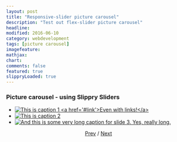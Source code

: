 ```yaml
---
layout: post
title: "Responsive-slider picture carousel"
description: "Test out flex-slider picture carousel"
headline: 
modified: 2016-06-10
category: webdevelopment
tags: [picture carousel]
imagefeature: 
mathjax: 
chart: 
comments: false
featured: true
slippryLoaded: true
---
```

<style>

body{
background-image: url('{{ site.url }}/images/orient1.png'); 
background-repeat:repeat;  
}

</style>
  
### Picture  carousel -  using Slippry Sliders   

<section class="demo_wrapper">


<ul id="demo1">
	<li><a href="#slide1">
	    <img src="{{ site.url }}/images/fc1.jpg" alt="This is caption 1 <a href='#link'>Even with links!</a>">
		</a>
	</li>
	<li><a href="#slide2">
	    <img src="{{ site.url }}/images/kitchen_adventurer_lemon.jpg" alt="This is caption 2"/>
		</a>
	</li>
	<li><a href="#slide3">
	    <img src="{{ site.url }}/images/kitchen_adventurer_donut.jpg"  alt="And this is some very long caption for slide 3. Yes, really long.">
		</a>
	</li>
</ul>
<center><a href="#glob" class='prev'>Prev</a> / <a href="#glob" class='next'>Next</a> </center> <br/>

</section>

